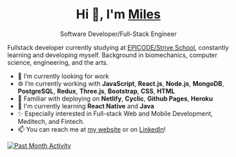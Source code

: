 <h1 align="center">Hi 👋, I'm <a href="https://milesbb.tech">Miles</a></h1>

<p align="center">Software Developer/Full-Stack Engineer</p>

Fullstack developer currently studying at [EPICODE/Strive School](https://epicode.com/), constantly learning and developing myself. Background in biomechanics, computer science, engineering, and the arts.

- 🔭 I’m currently looking for work
- ⚙️ I’m currently working with **JavaScript**, **React.js**, **Node.js**, **MongoDB**, **PostgreSQL**, **Redux**, **Three.js**, **Bootstrap**, **CSS**, **HTML**
- 📄 Familiar with deploying on **Netlify**, **Cyclic**, **Github Pages**, **Heroku**
- 🌱 I'm currently learning **React Native** and **Java**
- ✨ Especially interested in Full-stack Web and Mobile Development, Meditech, and Fintech.
- 📫 You can reach me at [my website](https://milesbb.tech) or on [LinkedIn](https://www.linkedin.com/in/milesbaileybraendgaard/)!

[![Past Month Activity](https://activity-graph.herokuapp.com/graph?username=milesbb&theme=react-dark&custom_title=Past%20Month%20Activity)](https://github.com/ashutosh00710/github-readme-activity-graph)

